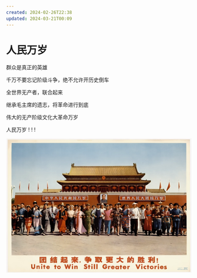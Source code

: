 ```yaml
---
created: 2024-02-26T22:38
updated: 2024-03-21T00:09
---
```

# 人民万岁

群众是真正的英雄 

千万不要忘记阶级斗争，绝不允许开历史倒车 

全世界无产者，联合起来 

继承毛主席的遗志，将革命进行到底 

伟大的无产阶级文化大革命万岁 

人民万岁 ! ! !

![ren-ming-wan-sui](./Attachments/Pasted%20image%2020240226223605.png)
